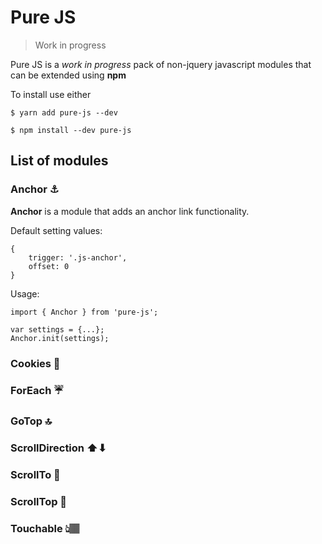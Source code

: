 # Pure JS

> Work in progress

Pure JS is a _work in progress_ pack of non-jquery javascript modules that can be extended using **npm**

To install use either

```
$ yarn add pure-js --dev

$ npm install --dev pure-js
```

## List of modules

### Anchor ⚓️

**Anchor** is a module that adds an anchor link functionality.

Default setting values:
```
{
    trigger: '.js-anchor',
    offset: 0
}
```

Usage:

```
import { Anchor } from 'pure-js';

var settings = {...};
Anchor.init(settings);
```

### Cookies 🍪

### ForEach ☔️

### GoTop 🔝

### ScrollDirection ⬆⬇

### ScrollTo 🚀

### ScrollTop 🙊

### Touchable 👆🏽